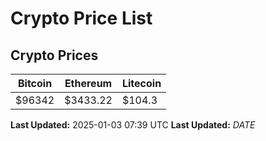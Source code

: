 # Crypto Price List

## Crypto Prices
| Bitcoin | Ethereum | Litecoin |
| ------- | -------- | -------- |
| $96342 | $3433.22 | $104.3 |
**Last Updated:** 2025-01-03 07:39 UTC
**Last Updated:** $DATE$
